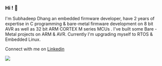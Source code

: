 ### Hi ! 👋

<!--
**imrealsd/imrealsd** is a ✨ _special_ ✨ repository because its `README.md` (this file) appears on your GitHub profile.

Here are some ideas to get you started:

- 🔭 I’m currently working on ...
- 🌱 I’m currently learning ...
- 👯 I’m looking to collaborate on ...
- 🤔 I’m looking for help with ...
- 💬 Ask me about ...
- 📫 How to reach me: ...
- 😄 Pronouns: ...
- ⚡ Fun fact: ...
-->

I'm Subhadeep Dhang an embedded firmware developer, have 2 years of expertise in C programming & bare-metal firmware development on 8 bit AVR as well as 32 bit ARM CORTEX M series MCUs . I've built some Bare -Metal projects on ARM & AVR. Currently I'm upgrading myself to RTOS & Embedded Linux. 

Connect with me on [Linkedin] 

<a href="https://github.com/antonkomarev/github-profile-views-counter">
    <img src="https://komarev.com/ghpvc/?username=imrealsd&style=for-the-badge">
</a>

[Linkedin]: https://www.linkedin.com/in/subhadeep-dhang/
  
